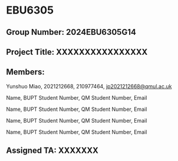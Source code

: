 # EBU6305

## Group Number: 2024EBU6305G14

## Project Title: XXXXXXXXXXXXXXXX

## Members:

Yunshuo Miao, 2021212668, 210977464, jp2021212668@qmul.ac.uk

Name, BUPT Student Number, QM Student Number, Email

Name, BUPT Student Number, QM Student Number, Email

Name, BUPT Student Number, QM Student Number, Email

Name, BUPT Student Number, QM Student Number, Email

## Assigned TA: XXXXXXX
